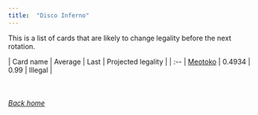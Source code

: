 ```yaml
---
title:  "Disco Inferno"
---
```


This is a list of cards that are likely to change legality before the next rotation.

| Card name | Average | Last | Projected legality |
| :-- |
[Meotoko](https://db.ygoprodeck.com/card/?search=Meotoko) | 0.4934 | 0.99 | Illegal |

<br>

###### [Back home](index)